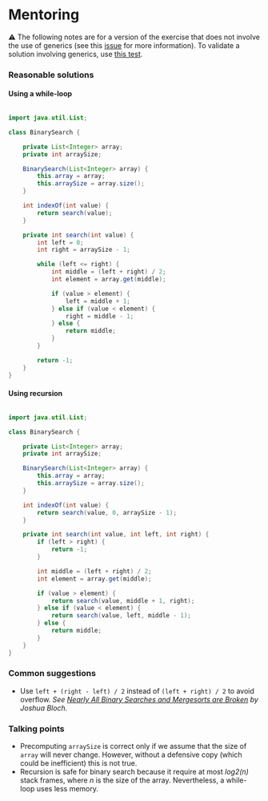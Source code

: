 # Mentoring

:warning: The following notes are for a version of the exercise that does not involve the use of generics (see this [issue](https://github.com/exercism/java/issues/1507) for more information). To validate a solution involving generics, use [this test](https://github.com/exercism/java/blob/65e2f240123b3357e310881bc5f2c29e92009343/exercises/binary-search/src/test/java/BinarySearchTest.java).

### Reasonable solutions

#### Using a while-loop
```java

import java.util.List;

class BinarySearch {

    private List<Integer> array;
    private int arraySize;

    BinarySearch(List<Integer> array) {
        this.array = array;
        this.arraySize = array.size();
    }

    int indexOf(int value) {
        return search(value);
    }

    private int search(int value) {
        int left = 0;
        int right = arraySize - 1;

        while (left <= right) {
            int middle = (left + right) / 2;
            int element = array.get(middle);

            if (value > element) {
                left = middle + 1;
            } else if (value < element) {
                right = middle - 1;
            } else {
                return middle;
            }
        }

        return -1;
    }
}
```

#### Using recursion
```java

import java.util.List;

class BinarySearch {

    private List<Integer> array;
    private int arraySize;

    BinarySearch(List<Integer> array) {
        this.array = array;
        this.arraySize = array.size();
    }

    int indexOf(int value) {
        return search(value, 0, arraySize - 1);
    }

    private int search(int value, int left, int right) {
        if (left > right) {
            return -1;
        }

        int middle = (left + right) / 2;
        int element = array.get(middle);

        if (value > element) {
            return search(value, middle + 1, right);
        } else if (value < element) {
            return search(value, left, middle - 1);
        } else {
            return middle;
        }
    }
}
```

### Common suggestions

- Use `left + (right - left) / 2` instead of `(left + right) / 2` to avoid overflow. _See [Nearly All Binary Searches and Mergesorts are Broken](https://ai.googleblog.com/2006/06/extra-extra-read-all-about-it-nearly.html) by Joshua Bloch._

### Talking points

- Precomputing `arraySize` is correct only if we assume that the size of `array` will never change. However, without a defensive copy (which could be inefficient) this is not true.
- Recursion is safe for binary search because it require at most _log2(n)_ stack frames, where _n_ is the size of the array. Nevertheless, a while-loop uses less memory.
